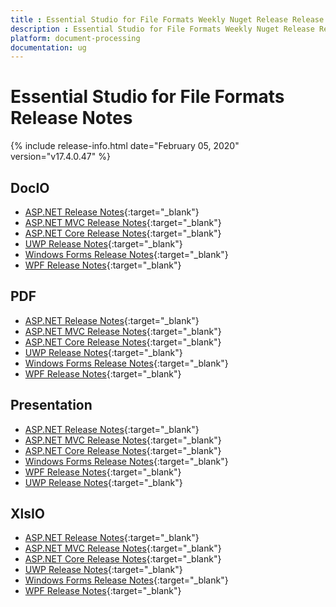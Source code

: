 ```yaml
---
title : Essential Studio for File Formats Weekly Nuget Release Release Notes  
description : Essential Studio for File Formats Weekly Nuget Release Release Notes  
platform: document-processing
documentation: ug
---
```


# Essential Studio for File Formats  Release Notes  

{% include release-info.html date="February 05, 2020" version="v17.4.0.47" %} 

## DocIO

* [ASP.NET Release Notes](/aspnet/release-notes/v17.4.0.47#docio){:target="_blank"}
* [ASP.NET MVC Release Notes](/aspnetmvc/release-notes/v17.4.0.47#docio){:target="_blank"}
* [ASP.NET Core Release Notes](/aspnet-core/release-notes/v17.4.0.47#docio){:target="_blank"}
* [UWP Release Notes](/uwp/release-notes/v17.4.0.47#docio){:target="_blank"}
* [Windows Forms Release Notes](/windowsforms/release-notes/v17.4.0.47#docio){:target="_blank"}
* [WPF Release Notes](/wpf/release-notes/v17.4.0.47#docio){:target="_blank"}


## PDF

* [ASP.NET Release Notes](/aspnet/release-notes/v17.4.0.47#pdf){:target="_blank"}
* [ASP.NET MVC Release Notes](/aspnetmvc/release-notes/v17.4.0.47#pdf){:target="_blank"}
* [ASP.NET Core Release Notes](/aspnet-core/release-notes/v17.4.0.47#pdf){:target="_blank"}
* [UWP Release Notes](/uwp/release-notes/v17.4.0.47#pdf){:target="_blank"}
* [Windows Forms Release Notes](/windowsforms/release-notes/v17.4.0.47#pdf){:target="_blank"}
* [WPF Release Notes](/wpf/release-notes/v17.4.0.47#pdf){:target="_blank"}


## Presentation

* [ASP.NET Release Notes](/aspnet/release-notes/v17.4.0.47#presentation){:target="_blank"}
* [ASP.NET MVC Release Notes](/aspnetmvc/release-notes/v17.4.0.47#presentation){:target="_blank"}
* [ASP.NET Core Release Notes](/aspnet-core/release-notes/v17.4.0.47#presentation){:target="_blank"}
* [Windows Forms Release Notes](/windowsforms/release-notes/v17.4.0.47#presentation){:target="_blank"}
* [WPF Release Notes](/wpf/release-notes/v17.4.0.47#presentation){:target="_blank"}
* [UWP Release Notes](/uwp/release-notes/v17.4.0.47#presentation){:target="_blank"}


## XlsIO

* [ASP.NET Release Notes](/aspnet/release-notes/v17.4.0.47#xlsio){:target="_blank"}
* [ASP.NET MVC Release Notes](/aspnetmvc/release-notes/v17.4.0.47#xlsio){:target="_blank"}
* [ASP.NET Core Release Notes](/aspnet-core/release-notes/v17.4.0.47#xlsio){:target="_blank"}
* [UWP Release Notes](/uwp/release-notes/v17.4.0.47#xlsio){:target="_blank"}
* [Windows Forms Release Notes](/windowsforms/release-notes/v17.4.0.47#xlsio){:target="_blank"}
* [WPF Release Notes](/wpf/release-notes/v17.4.0.47#xlsio){:target="_blank"}